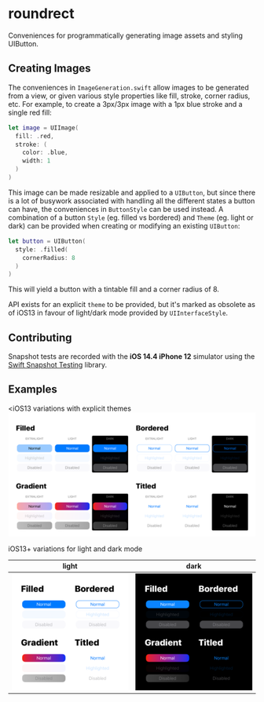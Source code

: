# roundrect

Conveniences for programmatically generating image assets and styling UIButton.

## Creating Images
The conveniences in `ImageGeneration.swift`  allow images to be generated from a view, or given various style properties like fill, stroke, corner radius, etc. For example, to create a 3px/3px image with a 1px blue stroke and a single red fill:
```swift
let image = UIImage(
  fill: .red,
  stroke: (
    color: .blue, 
    width: 1
  )
)
```
This image can be made resizable and applied to a `UIButton`, but since there is a lot of busywork associated with handling all the different states a button can have, the conveniences in `ButtonStyle` can be used instead. A combination of a button `Style` (eg. filled vs bordered) and `Theme` (eg. light or dark) can be provided when creating or modifying an existing `UIButton`:
```swift
let button = UIButton(
  style: .filled(
    cornerRadius: 8
  )
)
```
This will yield a button with a tintable fill and a corner radius of 8.

API exists for an explicit `theme` to be provided, but it's marked as obsolete as of iOS13 in favour of light/dark mode provided by `UIInterfaceStyle`.

## Contributing

Snapshot tests are recorded with the **iOS 14.4 iPhone 12** simulator using the [Swift Snapshot Testing](https://github.com/pointfreeco/swift-snapshot-testing) library.

## Examples

<iOS13 variations with explicit themes
![](sample.png)

iOS13+ variations for light and dark mode

| light | dark |
| --- | --- |
|![](sample-light.png) | ![](sample-dark.png) | 
